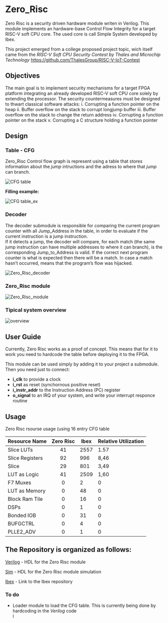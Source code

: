 # Zero_Risc

Zero Risc is a security driven hardware module writen in Verilog. This module implements an hardware-base Control Flow Integrity for a target RISC-V soft CPU core. The used core is call Simple System developed by Ibex.

This project emerged from a college proposed project topic, wich itself came from the *RISC-V Soft CPU Security Contest by Thales and Microchip Technology*
https://github.com/ThalesGroup/RISC-V-IoT-Contest

## Objectives

The main
goal is to implement security mechanisms for a target FPGA platform integrating an
already developed RISC-V soft CPU core solely by extending the processor. The security
countermeasures must be designed to thwart classical software attacks:
i. Corrupting a function pointer on the heap
ii. Buffer overflow on the stack to corrupt longjump buffer
iii. Buffer overflow on the stack to change the return address
iv. Corrupting a function pointer on the stack
v. Corrupting a C structure holding a function pointer
## Design

### Table - CFG
Zero_Risc Control flow graph is represent using a table that stores information about the *jump* intructions and the adress to where that *jump* can branch.

![CFG table](pics/table.png  "CFG table")

**Filling example:**

![CFG table_ex](pics/table_example.png)



### Decoder
The decoder submodule is responsible for comparing the current program counter with all Jump_Address
in the table, in order to evaluate if the current instruction is a jump instruction.     
If it detects a jump, the decoder will compare, for each match (the same jump instruction
can have multiple addresses to where it can branch), is the corresponding Jump_to_Address
is valid. If the correct next program counter is what is expected then there will be a match.
In case a match hasn’t occurred, means that the program’s flow was hijacked.

![Zero_Risc_decoder](pics/Zero_Risc_decoder.png)

### Zero_Risc module

![Zero_Risc_module](pics/Zero_Risc.png)



### Tipical system overview

![overview](pics/overview.png)



## User Guide

Currently, Zero Risc works as a proof of concept. This means that for it to work you need to hardcode the table before deploying it to the FPGA.

This module can be used simply by adding it to your project a submodule. Then you need just to connect:
  * **i_clk** to provide a clock 
  * **i_rst** as reset (synchornous positive reset)
  * **i_instr_addr**  to the Instruction Address (PC) register
  * **o_signal** to an IRQ of your system, and write your interrupt responce routine

## Usage
Zero Risc rsourse usage (using 16 entry CFG table

| **Resource Name** | **Zero Risc** | **Ibex** | **Relative Utilization**|
| ---- |:---:| ---- | ---- |
| Slice LUTs | 41 | 2557| 1.57|
|Slice Registers| 92| 996| 8,46|
|Slice| 29| 801| 3,49|
|LUT as Logic| 41| 2509| 1,60|
|F7 Muxes| 0| 2| 0|
|LUT as Memory| 0| 48| 0|
|Block Ram Tile| 0| 16| 0|
|DSPs| 0| 1| 0|
|Bonded IOB| 0| 31| 0|
|BUFGCTRL| 0| 4| 0|
|PLLE2_ADV| 0| 1| 0|

## The Repository is organized as follows:

  [Verilog](verilog) - HDL for the Zero Risc module

  [Sim](sim) - HDL for the Zero Risc module simulation

  [Ibex](ibex) - Link to the Ibex repository  


### To do
* Loader module to load the CFG table. This is currently being done by hardcoding in the *Verilog* code  
l
